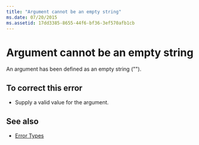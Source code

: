 ```yaml
---
title: "Argument cannot be an empty string"
ms.date: 07/20/2015
ms.assetid: 17dd3385-8655-44f6-bf36-3ef570afb1cb
---
```

# Argument cannot be an empty string
An argument has been defined as an empty string ("").  
  
## To correct this error  
  
-   Supply a valid value for the argument.  
  
## See also

- [Error Types](../../visual-basic/programming-guide/language-features/error-types.md)
